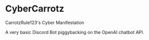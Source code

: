 # CyberCarrotz

CarrotzRule123's Cyber Manifestation

A very basic Discord Bot piggybacking on the OpenAI chatbot API.